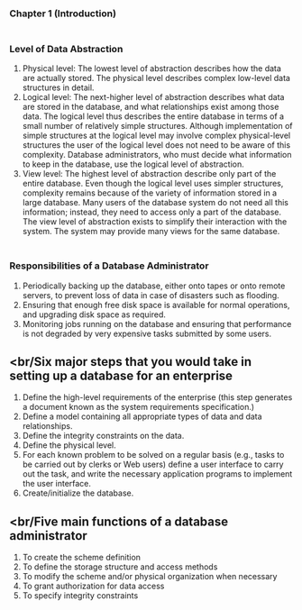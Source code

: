 ### Chapter 1 (Introduction)

### **<br/>Level of Data Abstraction**

1. Physical level: The lowest level of abstraction describes how the data are actually stored. 
The physical level describes complex low-level data structures in detail.
2. Logical level: The next-higher level of abstraction describes what data are stored in the database, and what 
relationships exist among those data. The logical level thus describes the entire database in terms of a small number 
of relatively simple structures. Although implementation of simple structures at the logical level may involve 
complex physical-level structures the user of the logical level does not need to be aware of this complexity. 
Database administrators, who must decide what information to keep in the database, use the logical level of abstraction.
3. View level: The highest level of abstraction describe only part of the entire database. Even though the logical level 
uses simpler structures, complexity remains because of the variety of information stored in a large database. 
Many users of the database system do not need all this information; instead, they need to access only a part of the database. 
The view level of abstraction exists to simplify their interaction with the system. The system may provide many views for 
the same database.

### **<br/>Responsibilities of a Database Administrator**
1. Periodically backing up the database, either onto tapes or onto remote servers, to prevent loss of data in case of disasters such as flooding.
2. Ensuring that enough free disk space is available for normal operations, and upgrading disk space as required.
3. Monitoring jobs running on the database and ensuring that performance is not degraded by very expensive tasks submitted by some users.


## **<br/Six major steps that you would take in setting up a database for an enterprise**

1. Define the high-level requirements of the enterprise (this step generates a document known as the system requirements specification.)
2. Define a model containing all appropriate types of data and data relationships.
3. Define the integrity constraints on the data.
4. Define the physical level.
5. For each known problem to be solved on a regular basis (e.g., tasks to be carried out by clerks or Web users) define a user interface to carry out the task, and write the necessary application programs to implement the user interface.
6. Create/initialize the database.


## **<br/Five main functions of a database administrator**

1. To create the scheme definition
2. To define the storage structure and access methods
3. To modify the scheme and/or physical organization when necessary
4. To grant authorization for data access
5. To specify integrity constraints

